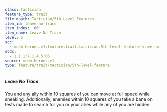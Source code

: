 ```yaml
---
class: tactician
feature_type: trait
file_dpath: Tactician/5th-Level Features
item_id: leave-no-trace
item_index: '06'
item_name: Leave No Trace
level: 5
scc:
  - mcdm.heroes.v1:feature.trait.tactician.5th-level-feature:leave-no-trace
scdc:
  - 1.1.1:7.1.4.5:06
source: mcdm.heroes.v1
type: feature/trait/tactician/5th-level-feature
---
```


##### Leave No Trace

You and any ally within 10 squares of you can move at full speed while sneaking. Additionally, enemies within 10 squares of you take a bane on tests made to search for you or your allies while any of you are hidden.
